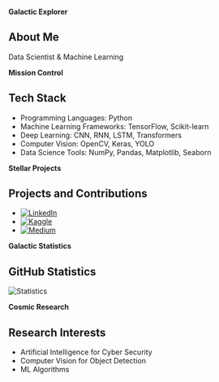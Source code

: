 **Galactic Explorer**

## About Me

Data Scientist & Machine Learning 

**Mission Control**

## Tech Stack

- Programming Languages: Python
- Machine Learning Frameworks: TensorFlow, Scikit-learn
- Deep Learning: CNN, RNN, LSTM, Transformers
- Computer Vision: OpenCV, Keras, YOLO
- Data Science Tools: NumPy, Pandas, Matplotlib, Seaborn

**Stellar Projects**

## Projects and Contributions

- [![LinkedIn](https://img.shields.io/badge/LinkedIn-yourlinkedinprofile-blue)](https://www.linkedin.com/in/zeyneppacikgoz/)
- [![Kaggle](https://img.shields.io/badge/Kaggle-yourkaggleprofile-blue)](https://www.kaggle.com/zeynepaacikgoz)
- [![Medium](https://img.shields.io/badge/Medium-yourmediumprofile-black)](https://medium.com/@zzeynepacikgozz)

**Galactic Statistics**

## GitHub Statistics

![Statistics](https://github-readme-stats.vercel.app/api?username=yourgithubusername&show_icons=true)

**Cosmic Research**

## Research Interests

- Artificial Intelligence for Cyber Security
- Computer Vision for Object Detection 
- ML Algorithms
